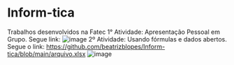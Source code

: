 # Inform-tica
Trabalhos desenvolvidos na Fatec
1° Atividade: Apresentação Pessoal em Grupo. Segue link: ![image](https://github.com/user-attachments/assets/24d49aab-13ab-482b-9d73-8a7f43c7c08b)
2º Atividade: Usando fórmulas e dados abertos. Segue o link: https://github.com/beatrizblopes/Inform-tica/blob/main/arquivo.xlsx
![image](https://github.com/user-attachments/assets/32905e73-658a-42d9-867e-38fa8bd18441) 
